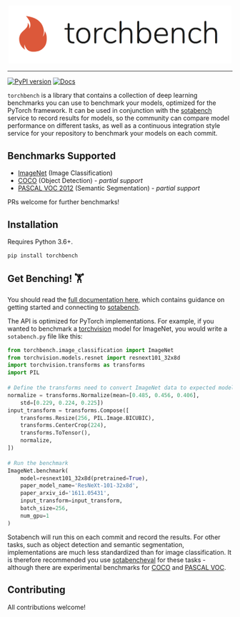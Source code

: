 <p align="center"><img width=500 src="/docs/docs/img/torchbench.png"></p>

--------------------------------------------------------------------------------

[![PyPI version](https://badge.fury.io/py/torchbench.svg)](https://badge.fury.io/py/torchbench) [![Docs](https://img.shields.io/badge/Documentation-Here-<COLOR>.svg)](https://paperswithcode.github.io/torchbench/)

`torchbench` is a library that contains a collection of deep learning benchmarks you can use to benchmark your models, optimized for the PyTorch framework. It can be used in conjunction with the [sotabench](https://www.sotabench.com) service to record results for models, so the community can compare model performance on different tasks, as well as a continuous integration style service for your repository to benchmark your models on each commit.

## Benchmarks Supported

- [ImageNet](https://paperswithcode.github.io/torchbench/imagenet/) (Image Classification)
- [COCO](https://paperswithcode.github.io/torchbench/coco/) (Object Detection) - *partial support*
- [PASCAL VOC 2012](https://paperswithcode.github.io/torchbench/pascalvoc/) (Semantic Segmentation) - *partial support*

PRs welcome for further benchmarks! 

## Installation

Requires Python 3.6+. 

```bash
pip install torchbench
```

## Get Benching! 🏋️

You should read the [full documentation here](https://paperswithcode.github.io/torchbench/index.html), which contains guidance on getting started and connecting to [sotabench](https://www.sotabench.com).

The API is optimized for PyTorch implementations. For example, if you wanted to benchmark a [torchvision](https://github.com/pytorch/vision) model for ImageNet, you would write a `sotabench.py` file like this:

```python
from torchbench.image_classification import ImageNet
from torchvision.models.resnet import resnext101_32x8d
import torchvision.transforms as transforms
import PIL

# Define the transforms need to convert ImageNet data to expected model input
normalize = transforms.Normalize(mean=[0.485, 0.456, 0.406], 
    std=[0.229, 0.224, 0.225])
input_transform = transforms.Compose([
    transforms.Resize(256, PIL.Image.BICUBIC),
    transforms.CenterCrop(224),
    transforms.ToTensor(),
    normalize,
])

# Run the benchmark
ImageNet.benchmark(
    model=resnext101_32x8d(pretrained=True),
    paper_model_name='ResNeXt-101-32x8d',
    paper_arxiv_id='1611.05431',
    input_transform=input_transform,
    batch_size=256,
    num_gpu=1
)
```

Sotabench will run this on each commit and record the results. For other tasks, such as object detection and semantic segmentation, implementations are much less standardized than for image classification. It is therefore recommended you use [sotabencheval](https://github.com/paperswithcode/sotabench-eval/) for these tasks - although there are experimental benchmarks for [COCO](https://paperswithcode.github.io/torchbench/coco/) and [PASCAL VOC](https://paperswithcode.github.io/torchbench/pascalvoc/).

## Contributing

All contributions welcome!
